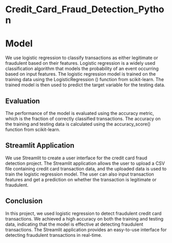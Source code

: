 # Credit_Card_Fraud_Detection_Python


# Model

We use logistic regression to classify transactions as either legitimate or fraudulent based on their features. Logistic regression is a widely used classification algorithm that models the probability of an event occurring based on input features. The logistic regression model is trained on the training data using the LogisticRegression () function from scikit-learn. The trained model is then used to predict the target variable for the testing data.


## Evaluation

The performance of the model is evaluated using the accuracy metric, which is the fraction of correctly classified transactions. The accuracy on the training and testing data is calculated using the accuracy_score() function from scikit-learn.


## Streamlit Application

We use Streamlit to create a user interface for the credit card fraud detection project. The Streamlit application allows the user to upload a CSV file containing credit card transaction data, and the uploaded data is used to train the logistic regression model. The user can also input transaction features and get a prediction on whether the transaction is legitimate or fraudulent.


## Conclusion

In this project, we used logistic regression to detect fraudulent credit card transactions. We achieved a high accuracy on both the training and testing data, indicating that the model is effective at detecting fraudulent transactions. The Streamlit application provides an easy-to-use interface for detecting fraudulent transactions in real-time.
